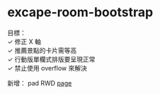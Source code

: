 # excape-room-bootstrap
目標：
<br>
✓ 修正 X 軸
<br>
✓ 推薦景點的卡片需等高
<br>
✓ 行動版單欄式排版要呈現正常
<br>
✓ 禁止使用 overflow 來解決
<br>


新增：
pad RWD
[page](https://irenelee18.github.io/excape-room-bootstrap/)
